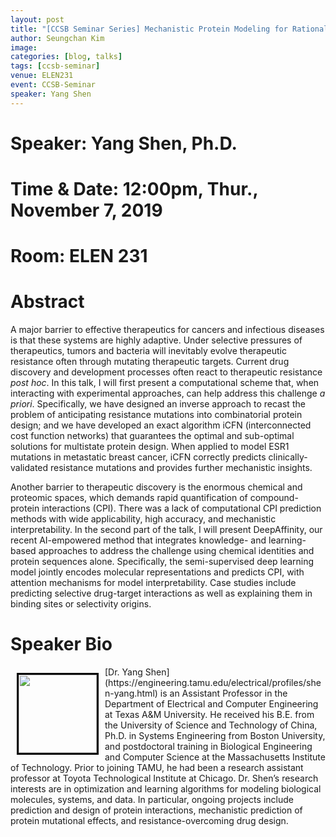 ```yaml
---
layout: post
title: "[CCSB Seminar Series] Mechanistic Protein Modeling for Rational Drug Discovery"
author: Seungchan Kim
image: 
categories: [blog, talks]
tags: [ccsb-seminar]
venue: ELEN231
event: CCSB-Seminar
speaker: Yang Shen
---
```


# Speaker: Yang Shen, Ph.D.
# Time & Date: 12:00pm, Thur., November 7, 2019
# Room: ELEN 231


# Abstract

A major barrier to effective therapeutics for cancers and infectious diseases is that these systems are highly adaptive.  Under selective pressures of therapeutics, tumors and bacteria will inevitably evolve therapeutic resistance often through mutating therapeutic targets.  Current drug discovery and development processes often react to therapeutic resistance *post hoc*.  In this talk, I will first present a computational scheme that, when interacting with experimental approaches, can help address this challenge *a priori*.  Specifically, we have designed an inverse approach to recast the problem of anticipating resistance mutations into combinatorial protein design; and we have developed an exact algorithm iCFN (interconnected cost function networks) that guarantees the optimal and sub-optimal solutions for multistate protein design.  When applied to model ESR1 mutations in metastatic breast cancer, iCFN correctly predicts clinically-validated resistance mutations and provides further mechanistic insights.  

Another barrier to therapeutic discovery is the enormous chemical and proteomic spaces, which demands rapid quantification of compound-protein interactions (CPI).  There was a lack of computational CPI prediction methods with wide applicability, high accuracy, and mechanistic interpretability.  In the second part of the talk, I will present DeepAffinity, our recent AI-empowered method that integrates knowledge- and learning-based approaches to address the challenge using chemical identities and protein sequences alone.  Specifically, the semi-supervised deep learning model jointly encodes molecular representations and predicts CPI, with attention mechanisms for model interpretability.  Case studies include predicting selective drug-target interactions as well as explaining them in binding sites or selectivity origins.
 



# Speaker Bio

<img class="offset" src="/images/talks/speakers/yang-shen" style="width:125px;float:left;border:3px solid black;margin:10px 10px;">
[Dr. Yang Shen](https://engineering.tamu.edu/electrical/profiles/shen-yang.html) is an Assistant Professor in the Department of Electrical and Computer Engineering at Texas A&M University. He received his B.E. from the University of Science and Technology of China, Ph.D. in Systems Engineering from Boston University, and postdoctoral training in Biological Engineering and Computer Science at the Massachusetts Institute of Technology. Prior to joining TAMU, he had been a research assistant professor at Toyota Technological Institute at Chicago. Dr. Shen’s research interests are in optimization and learning algorithms for modeling biological molecules, systems, and data. In particular, ongoing projects include prediction and design of protein interactions, mechanistic prediction of protein mutational effects, and resistance-overcoming drug design.


